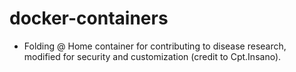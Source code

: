 # docker-containers
- Folding @ Home container for contributing to disease research, modified for security and customization (credit to Cpt.Insano).
